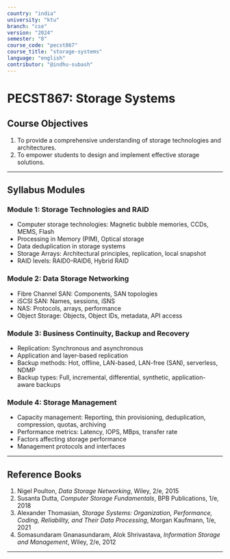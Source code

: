 ```yaml
---
country: "india"
university: "ktu"
branch: "cse"
version: "2024"
semester: "8"
course_code: "pecst867"
course_title: "storage-systems"
language: "english"
contributor: "@indhu-subash"
---
```


# PECST867: Storage Systems

## Course Objectives

1. To provide a comprehensive understanding of storage technologies and architectures.  
2. To empower students to design and implement effective storage solutions.

---

## Syllabus Modules

### Module 1: Storage Technologies and RAID  
- Computer storage technologies: Magnetic bubble memories, CCDs, MEMS, Flash  
- Processing in Memory (PIM), Optical storage  
- Data deduplication in storage systems  
- Storage Arrays: Architectural principles, replication, local snapshot  
- RAID levels: RAID0–RAID6, Hybrid RAID  

### Module 2: Data Storage Networking  
- Fibre Channel SAN: Components, SAN topologies  
- iSCSI SAN: Names, sessions, iSNS  
- NAS: Protocols, arrays, performance  
- Object Storage: Objects, Object IDs, metadata, API access  

### Module 3: Business Continuity, Backup and Recovery  
- Replication: Synchronous and asynchronous  
- Application and layer-based replication  
- Backup methods: Hot, offline, LAN-based, LAN-free (SAN), serverless, NDMP  
- Backup types: Full, incremental, differential, synthetic, application-aware backups  

### Module 4: Storage Management  
- Capacity management: Reporting, thin provisioning, deduplication, compression, quotas, archiving  
- Performance metrics: Latency, IOPS, MBps, transfer rate  
- Factors affecting storage performance  
- Management protocols and interfaces  

---

## Reference Books

1. Nigel Poulton, *Data Storage Networking*, Wiley, 2/e, 2015  
2. Susanta Dutta, *Computer Storage Fundamentals*, BPB Publications, 1/e, 2018  
3. Alexander Thomasian, *Storage Systems: Organization, Performance, Coding, Reliability, and Their Data Processing*, Morgan Kaufmann, 1/e, 2021  
4. Somasundaram Gnanasundaram, Alok Shrivastava, *Information Storage and Management*, Wiley, 2/e, 2012  

---
